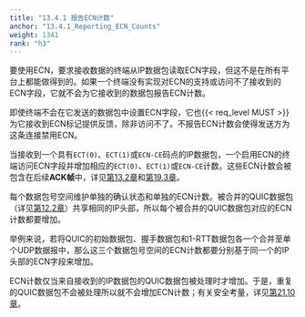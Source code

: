 ```yaml
---
title: "13.4.1 报告ECN计数"
anchor: "13.4.1_Reporting_ECN_Counts"
weight: 1341
rank: "h3"
---
```


要使用ECN，要求接收数据的终端从IP数据包读取ECN字段，但这不是在所有平台上都能做得到的。如果一个终端没有实现对ECN的支持或访问不了接收到的ECN字段，它就不会为它接收到的数据包报告ECN计数。

即使终端不会在它发送的数据包中设置ECN字段，它也{{< req_level MUST >}}为它接收到ECN标记提供反馈，除非访问不了。不报告ECN计数会使得发送方为这条连接禁用ECN。

当接收到一个具有`ECT(0)`、`ECT(1)`或`ECN-CE`码点的IP数据包，一个启用ECN的终端访问ECN字段并增加相应的`ECT(0)`、`ECT(1)`或`ECN-CE`计数。这些ECN计数会被包含在后续**ACK帧**中，详见[第13.2章](#13.2_Generating_Acknowledgments)和[第19.3章](#19.3_ACK_Frames)。

每个数据包号空间维护单独的确认状态和单独的ECN计数。被合并的QUIC数据包（详见[第12.2章](#12.2_Coalescing_Packets)）共享相同的IP头部，所以每个被合并的QUIC数据包对应的ECN计数都要增加。

举例来说，若将QUIC的初始数据包、握手数据包和1-RTT数据包各一个合并至单个UDP数据报中，那么这三个数据包号空间的ECN计数都要分别基于同一个的IP头部的ECN字段来增加。

ECN计数仅当来自接收到的IP数据包的QUIC数据包被处理时才增加。于是，重复的QUIC数据包不会被处理所以就不会增加ECN计数；有关安全考量，详见[第21.10章](#21.10_Explicit_Congestion_Notification_Attacks)。
